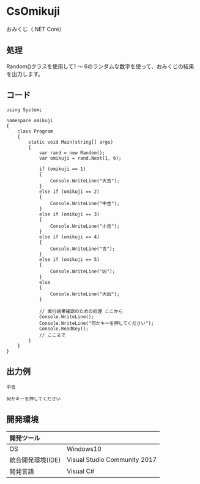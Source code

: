 # CsOmikuji
おみくじ（.NET Core）

## 処理
Random()クラスを使用して1 ～ 6のランダムな数字を使って、おみくじの結果を出力します。

## コード
```
using System;

namespace omikuji
{
    class Program
    {
        static void Main(string[] args)
        {
            var rand = new Random();
            var omikuji = rand.Next(1, 6);

            if (omikuji == 1)
            {
                Console.WriteLine("大吉");
            }
            else if (omikuji == 2)
            {
                Console.WriteLine("中吉");
            }
            else if (omikuji == 3)
            {
                Console.WriteLine("小吉");
            }
            else if (omikuji == 4)
            {
                Console.WriteLine("吉");
            }
            else if (omikuji == 5)
            {
                Console.WriteLine("凶");
            }
            else
            {
                Console.WriteLine("大凶");
            }

            // 実行結果確認のための処理 ここから
            Console.WriteLine();
            Console.WriteLine("何かキーを押してください");
            Console.ReadKey();
            // ここまで
        }
    }
}
```

## 出力例  
```
中吉

何かキーを押してください
```
  
## 開発環境
| 開発ツール |  |
|:-|:-|
| OS | Windows10 |
| 統合開発環境(IDE) | Visual Studio Community 2017 |
| 開発言語 | Visual C# |
